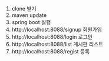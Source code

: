 1. clone 받기
2. maven update
3. spring boot 실행
4. http://localhost:8088/signup 회원가입
5. http://localhost:8088/login 로그인
6. http://localhost:8088/list 게시판 리스트
7. http://localhost:8088/regist 등록
